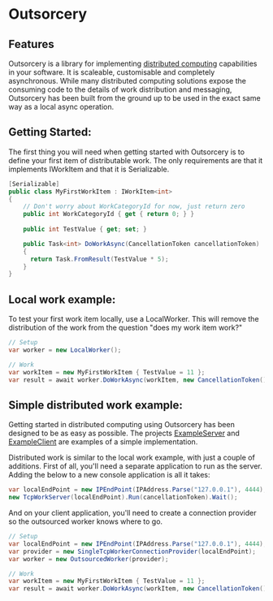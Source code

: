 Outsorcery
==========

Features
--------
Outsorcery is a library for implementing [distributed computing](http://en.wikipedia.org/wiki/Distributed_computing) capabilities in your software.  It is scaleable, customisable and completely asynchronous.  While many distributed computing solutions expose the consuming code to the details of work distribution and messaging, Outsorcery has been built from the ground up to be used in the exact same way as a local async operation.

Getting Started:
----------------
The first thing you will need when getting started with Outsorcery is to define your first item of distributable work. The only requirements are that it implements IWorkItem<TResult> and that it is Serializable.

```csharp
[Serializable]
public class MyFirstWorkItem : IWorkItem<int>
{
    // Don't worry about WorkCategoryId for now, just return zero
    public int WorkCategoryId { get { return 0; } }
    
    public int TestValue { get; set; }

    public Task<int> DoWorkAsync(CancellationToken cancellationToken)
    {
      return Task.FromResult(TestValue * 5);
    }
}            
```

Local work example:
-------------------
To test your first work item locally, use a LocalWorker.  This will remove the distribution of the work from the question "does my work item work?"

```csharp
// Setup
var worker = new LocalWorker();

// Work
var workItem = new MyFirstWorkItem { TestValue = 11 };
var result = await worker.DoWorkAsync(workItem, new CancellationToken());
```

Simple distributed work example:
--------------------------
Getting started in distributed computing using Outsorcery has been designed to be as easy as possible. The projects [ExampleServer](https://github.com/SteveLillis/Outsorcery/tree/master/Outsorcery.ExampleServer) and [ExampleClient](https://github.com/SteveLillis/Outsorcery/tree/master/Outsorcery.ExampleClient) are examples of a simple implementation.

Distributed work is similar to the local work example, with just a couple of additions.  First of all, you'll need a separate application to run as the server. Adding the below to a new console application is all it takes:

```csharp
var localEndPoint = new IPEndPoint(IPAddress.Parse("127.0.0.1"), 4444);
new TcpWorkServer(localEndPoint).Run(cancellationToken).Wait();
```

And on your client application, you'll need to create a connection provider so the outsourced worker knows where to go.

```csharp
// Setup
var localEndPoint = new IPEndPoint(IPAddress.Parse("127.0.0.1"), 4444);
var provider = new SingleTcpWorkerConnectionProvider(localEndPoint);
var worker = new OutsourcedWorker(provider);

// Work
var workItem = new MyFirstWorkItem { TestValue = 11 };
var result = await worker.DoWorkAsync(workItem, new CancellationToken());
```

